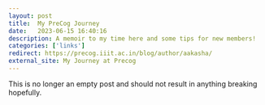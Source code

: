 ```yaml
---
layout: post
title:  My PreCog Journey
date:   2023-06-15 16:40:16
description: A memoir to my time here and some tips for new members!
categories: ['links']
redirect: https://precog.iiit.ac.in/blog/author/aakasha/
external_site: My Journey at Precog
--- 
```




This is no longer an empty post and should not result in anything breaking hopefully. 